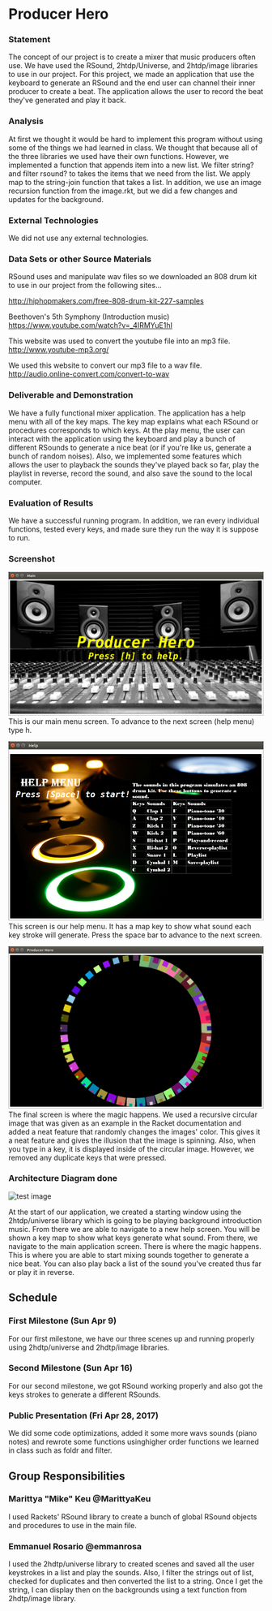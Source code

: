 # Producer Hero

### Statement 
The concept of our project is to create a mixer that music producers often use. We have used the RSound, 2htdp/Universe, and 2htdp/image libraries to use in our project. For this project, we made an application that use the keyboard to generate an RSound and the end user can channel their inner producer to create a beat. The application allows the user to record the beat they've generated and play it back.

### Analysis 
At first we thought it would be hard to implement this program without using some of the things we had learned in class. We thought that because all of the three libraries we used have their own functions. However, we implemented a function that appends item into a new list. We filter string? and filter rsound? to takes the items that we need from the list. We apply map to the string-join function that takes a list. In addition, we use an image recursion function from the image.rkt, but we did a few changes and updates for the background.


### External Technologies 
We did not use any external technologies.


### Data Sets or other Source Materials
RSound uses and manipulate wav files so we downloaded an 808 drum kit to use in our project from the following sites...

http://hiphopmakers.com/free-808-drum-kit-227-samples

Beethoven's 5th Symphony (Introduction music)
https://www.youtube.com/watch?v=_4IRMYuE1hI

This website was used to convert the youtube file into an mp3 file.
http://www.youtube-mp3.org/

We used this website to convert our mp3 file to a wav file.
http://audio.online-convert.com/convert-to-wav

### Deliverable and Demonstration
We have a fully functional mixer application. The application has a help menu with all of the key maps. The key map explains what each RSound or procedures corresponds to which keys. At the play menu, the user can interact with the application using the keyboard and play a bunch of different RSounds to generate a nice beat (or if you're like us, generate a bunch of random noises). Also, we implemented some features which allows the user to playback the sounds they've played back so far, play the playlist in reverse, record the sound, and also save the sound to the local computer.


### Evaluation of Results 
We have a successful running program. In addition, we ran every individual functions, tested every keys, and made sure they run the way it is suppose to run.


### Screenshot 
![main image](/Pics/main.png?raw=true "main image")
This is our main menu screen. To advance to the next screen (help menu) type h.

![help image](/Pics/help.png?raw=true "help image")
This screen is our help menu. It has a map key to show what sound each key stroke will generate. Press the space bar to advance to the next screen. 

![hero image](/Pics/producer.png?raw=true "hero image")
The final screen is where the magic happens. We used a recursive circular image that was given as an example in the Racket documentation and added a neat feature that randomly changes the images' color. This gives it a neat feature and gives the illusion that the image is spinning. Also, when you type in a key, it is displayed inside of the circular image. However, we removed any duplicate keys that were pressed. 

### Architecture Diagram done
![test image](https://github.com/oplS17projects/Producer-Hero/blob/master/Pics/diagram.png "test image")

At the start of our application, we created a starting window using the 2htdp/universe library which is going to be playing background introduction music. From there we are able to navigate to a new help screen. You will be shown a key map to show what keys generate what sound. From there, we navigate to the main application screen. There is where the magic happens. This is where you are able to start mixing sounds together to generate a nice beat. You can also play back a list of the sound you've created thus far or play it in reverse.
## Schedule

### First Milestone (Sun Apr 9) 
For our first milestone, we have our three scenes up and running properly using 2hdtp/universe and 2hdtp/image libraries.

### Second Milestone (Sun Apr 16) 
For our second milestone, we got RSound working properly and also got the keys strokes to generate a different RSounds.

### Public Presentation (Fri Apr 28, 2017) 
We did some code optimizations, added it some more wavs sounds (piano notes) and rewrote some functions usinghigher order functions we learned in class such as foldr and filter. 

## Group Responsibilities

### Marittya "Mike" Keu  @MarittyaKeu
I used Rackets' RSound library to create a bunch of global RSound objects and procedures to use in the main file. 

### Emmanuel Rosario @emmanrosa 
I used the 2hdtp/universe library to created scenes and saved all the user keystrokes in a list and play the sounds. Also, I filter the strings out of list, checked for duplicates and then converted the list to a string. Once I get the string, I can display then on the backgrounds using a text function from 2hdtp/image library.  
